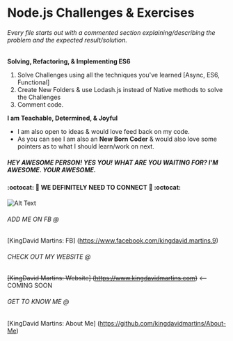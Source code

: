 Node.js Challenges & Exercises
=============================

###### Every file starts out with a commented section explaining/describing the problem and the expected result/solution.

**Solving, Refactoring, & Implementing ES6**
  1. Solve Challenges using all the techniques you've learned [Async, ES6, Functional]
  2. Create New Folders & use Lodash.js instead of Native methods to solve the  Challenges
  3. Comment code.  


**I am Teachable, Determined, & Joyful**
  + I am also open to ideas & would love feed back on my code.
  + As you can see I am also an __New Born Coder__ & would also love some pointers as to what I should learn/work on next.


<!-- Awesome. =) -->

##### **HEY AWESOME PERSON! YES YOU! WHAT ARE YOU WAITING FOR? I'M AWESOME. YOUR  AWESOME.**
#### :octocat: :metal: WE DEFINITELY NEED TO CONNECT :metal: :octocat:

![Alt Text](http://i.imgur.com/M1nEp7h.gif)


###### ADD ME ON FB @
[KingDavid Martins: FB] (https://www.facebook.com/kingdavid.martins.9)

###### CHECK OUT MY WEBSITE @
~~[KingDavid Martins: Website] (https://www.kingdavidmartins.com)~~ <-- COMING SOON

######  GET TO KNOW ME @
[KingDavid Martins: About Me] (https://github.com/kingdavidmartins/About-Me)
